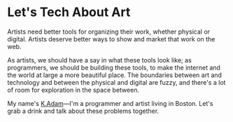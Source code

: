 # Let's Tech About Art

Artists need better tools for organizing their work, whether physical or digital. Artists deserve better ways to show and market that work on the web.

As artists, we should have a say in what these tools look like; as programmers, we should be building these tools, to make the internet and the world at large a more beautiful place. The boundaries between art and technology and between the physical and digital are fuzzy, and there's a lot of room for exploration in the space between.

My name's [K.Adam](http://twitter.com/kadamwhite)&mdash;I'm a programmer and artist living in Boston. Let's grab a drink and talk about these problems together.
